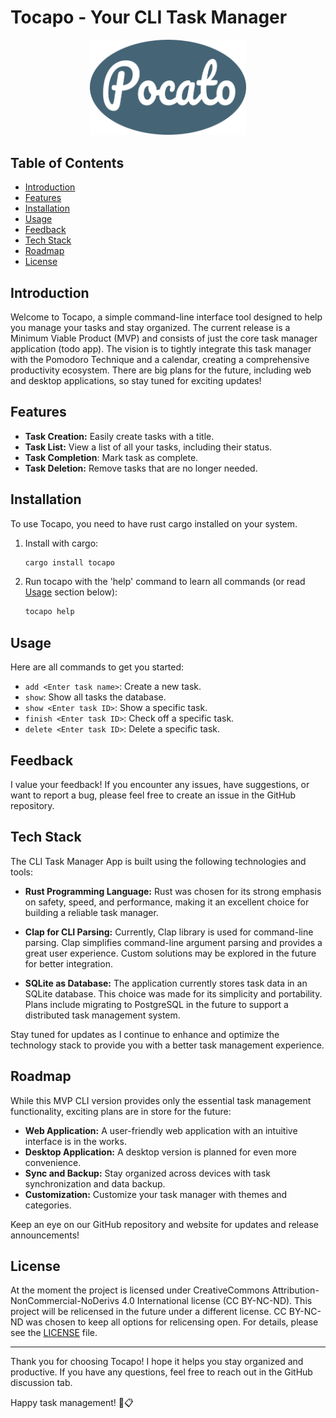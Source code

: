 # Tocapo - Your CLI Task Manager


<!-- Logo ----------------------------------------------------------------------------------------->
<p align="center">
  <img src="assets/pocato_logo.png" alt="Tocapo Logo" width="250" />
</p>
<!-- Logo ----------------------------------------------------------------------------------------->


## Table of Contents

  - [Introduction](#introduction)
  - [Features](#features)
  - [Installation](#installation)
  - [Usage](#usage)
  - [Feedback](#feedback)
  - [Tech Stack](#tech-stack)
  - [Roadmap](#roadmap)
  - [License](#license)


## Introduction

Welcome to Tocapo, a simple command-line interface tool designed to help you manage your tasks and 
stay organized. The current release is a Minimum Viable Product (MVP) and consists of just the core 
task manager application (todo app). The vision is to tightly integrate this task manager with the 
Pomodoro Technique and a calendar, creating a comprehensive productivity ecosystem. There are big 
plans for the future, including web and desktop applications, so stay tuned for exciting updates!

## Features

- **Task Creation:** Easily create tasks with a title.
- **Task List:** View a list of all your tasks, including their status.
- **Task Completion**: Mark task as complete.
- **Task Deletion:** Remove tasks that are no longer needed.

## Installation

To use Tocapo, you need to have rust cargo installed on your system. 
1. Install with cargo:
   ```bash
   cargo install tocapo
   ```
2. Run tocapo with the 'help' command to learn all commands (or read [Usage](#Usage) section below):
    ```bash
    tocapo help
    ```

## Usage
Here are all commands to get you started:

- `add <Enter task name>`: Create a new task.
- `show`: Show all tasks the database.
- `show <Enter task ID>`: Show a specific task.
- `finish <Enter task ID>`: Check off a specific task.
- `delete <Enter task ID>`: Delete a specific task.

## Feedback
I value your feedback! If you encounter any issues, have suggestions, or want to report a bug, 
please feel free to create an issue in the GitHub repository.

## Tech Stack

The CLI Task Manager App is built using the following technologies and tools:

- **Rust Programming Language:** Rust was chosen for its strong emphasis on safety, speed, and 
performance, making it an excellent choice for building a reliable task manager.

- **Clap for CLI Parsing:** Currently, Clap library is used for command-line parsing.
Clap simplifies command-line argument parsing and provides a great user experience. Custom solutions 
may be explored in the future for better integration.

- **SQLite as Database:** The application currently stores task data in an SQLite database. This 
choice was made for its simplicity and portability. Plans include migrating to PostgreSQL in the 
future to support a distributed task management system.

Stay tuned for updates as I continue to enhance and optimize the technology stack to provide you 
with a better task management experience.

## Roadmap

While this MVP CLI version provides only the essential task management functionality, exciting plans 
are in store for the future:

- **Web Application:** A user-friendly web application with an intuitive interface is in the works.
- **Desktop Application:** A desktop version is planned for even more convenience.
- **Sync and Backup:** Stay organized across devices with task synchronization and data backup.
- **Customization:** Customize your task manager with themes and categories.

Keep an eye on our GitHub repository and website for updates and release announcements!

<!-- ## Contributing -->
<!---->
<!-- If you're interested in contributing to the project or have ideas for new features, please check our  -->
<!-- [Contribution Guidelines](CONTRIBUTING.md). -->

## License

At the moment the project is licensed under CreativeCommons Attribution-NonCommercial-NoDerivs 4.0 
International license (CC BY-NC-ND). This project will be relicensed in the future under a different 
license. CC BY-NC-ND was chosen to keep all options for relicensing open. For details, please see 
the [LICENSE](LICENSE) file.

---

Thank you for choosing Tocapo! I hope it helps you stay organized and productive. If you have any 
questions, feel free to reach out in the GitHub discussion tab.

Happy task management! 🚀📋
